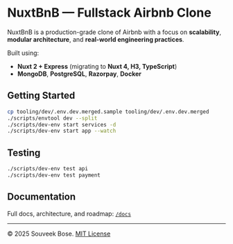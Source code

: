 # NuxtBnB — Fullstack Airbnb Clone

NuxtBnB is a production-grade clone of Airbnb with a focus on **scalability**, **modular architecture**, and **real-world engineering practices**.

Built using:
- **Nuxt 2 + Express** (migrating to **Nuxt 4, H3, TypeScript**)
- **MongoDB**, **PostgreSQL**, **Razorpay**, **Docker**

## Getting Started

```bash
cp tooling/dev/.env.dev.merged.sample tooling/dev/.env.dev.merged
./scripts/envtool dev --split
./scripts/dev-env start services -d
./scripts/dev-env start app --watch
```

## Testing

```bash
./scripts/dev-env test api
./scripts/dev-env test payment
```

## Documentation

Full docs, architecture, and roadmap: [`/docs`](./docs/index.md)

---

© 2025 Souveek Bose. [MIT License](./LICENSE)
